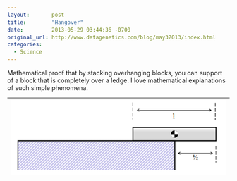 ```yaml
---
layout:       post
title:        "Hangover"
date:         2013-05-29 03:44:36 -0700
original_url: http://www.datagenetics.com/blog/may32013/index.html
categories:
  - Science
---
```


Mathematical proof that by stacking overhanging blocks, you can support of a block that is completely over a ledge. I love mathematical explanations of such simple phenomena.

 > 
 > 
 > 
|![](/assets/import/ee68b588464afb1c0fa7bf76698cb11f.png)|
|---|

 
 > 
 > 
